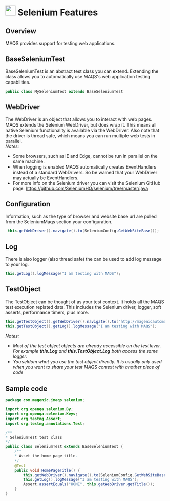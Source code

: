 # <img src="resources/maqslogo.ico" height="32" width="32"> Selenium Features

## Overview
MAQS provides support for testing web applications.  

## BaseSeleniumTest
BaseSeleniumTest is an abstract test class you can extend.  Extending the class allows you to automatically use MAQS's web application testing capabilities.
```java
public class MySeleniumTest extends BaseSeleniumTest
```

## WebDriver
The WebDriver is an object that allows you to interact with web pages. MAQS extends the Selenium WebDriver, but does wrap it. This means all native Selenium functionality is available via the WebDriver. Also note that the driver is thread safe, which means you can run multiple web tests in parallel.   
*Notes:*
* Some browsers, such as IE and Edge, cannot be run in parallel on the same machine.  
* When logging is enabled MAQS automatically creates EventHandlers instead of a standard WebDrivers. So be warned that your WebDriver may actually be EventHandlers.
* For more info on the Selenium driver you can visit the Selenium GitHub page: https://github.com/SeleniumHQ/selenium/tree/master/java

## Configuration 
Information, such as the type of browser and website base url are pulled from the SeleniumMaqs section your configuration.
```java
 this.getWebDriver().navigate().to(SeleniumConfig.GetWebSiteBase());
```
## Log
There is also logger (also thread safe) the can be used to add log message to your log.
```java
this.getLog().logMessage("I am testing with MAQS");
```
## TestObject
The TestObject can be thought of as your test context.  It holds all the MAQS test execution replated data.  This includes the Selenium driver, logger, soft asserts, performance timers, plus more.
```java
this.getTestObject().getWebDriver().navigate().to("http://magenicautomation.azurewebsites.net/");
this.getTestObject().getLog().logMessage("I am testing with MAQS");
```
*Notes:*  
* *Most of the test object objects are already accessible on the test lever. For example **this.Log** and **this.TestObject.Log** both access the same logger.*
* *You seldom what you use the test object directly.  It is usually only used when you want to share your test MAQS context with another piece of code*

## Sample code
```java
package com.magenic.jmaqs.selenium;

import org.openqa.selenium.By;
import org.openqa.selenium.Keys;
import org.testng.Assert;
import org.testng.annotations.Test;

/**
* SeleniumTest test class
*/
public class SeleniumTest extends BaseSeleniumTest {
    /**
    * Asset the home page title.
    */
    @Test
    public void HomePageTitle() {
        this.getWebDriver().navigate().to(SeleniumConfig.GetWebSiteBase());
        this.getLog().logMessage("I am testing with MAQS");
        Assert.assertEquals("HOME", this.getWebDriver.getTitle());
    }
}
```